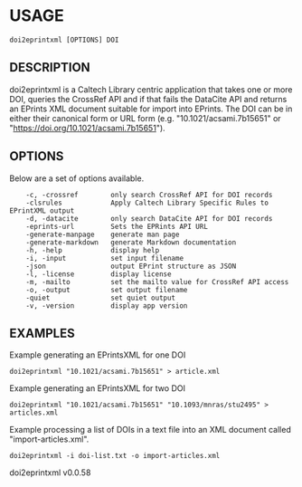 
# USAGE

	doi2eprintxml [OPTIONS] DOI

## DESCRIPTION


doi2eprintxml is a Caltech Library centric application that
takes one or more DOI, queries the CrossRef API
and if that fails the DataCite API and returns an
EPrints XML document suitable for import into
EPrints. The DOI can be in either their canonical
form or URL form (e.g. "10.1021/acsami.7b15651" or
"https://doi.org/10.1021/acsami.7b15651").



## OPTIONS

Below are a set of options available.

```
    -c, -crossref        only search CrossRef API for DOI records
    -clsrules            Apply Caltech Library Specific Rules to EPrintXML output
    -d, -datacite        only search DataCite API for DOI records
    -eprints-url         Sets the EPRints API URL
    -generate-manpage    generate man page
    -generate-markdown   generate Markdown documentation
    -h, -help            display help
    -i, -input           set input filename
    -json                output EPrint structure as JSON
    -l, -license         display license
    -m, -mailto          set the mailto value for CrossRef API access
    -o, -output          set output filename
    -quiet               set quiet output
    -v, -version         display app version
```


## EXAMPLES


Example generating an EPrintsXML for one DOI

	doi2eprintxml "10.1021/acsami.7b15651" > article.xml

Example generating an EPrintsXML for two DOI

	doi2eprintxml "10.1021/acsami.7b15651" "10.1093/mnras/stu2495" > articles.xml

Example processing a list of DOIs in a text file into
an XML document called "import-articles.xml".

	doi2eprintxml -i doi-list.txt -o import-articles.xml


doi2eprintxml v0.0.58

